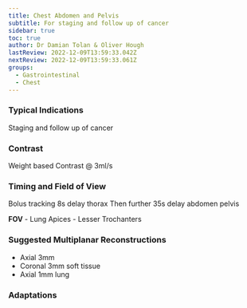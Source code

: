 ```yaml
---
title: Chest Abdomen and Pelvis
subtitle: For staging and follow up of cancer
sidebar: true
toc: true
author: Dr Damian Tolan & Oliver Hough
lastReview: 2022-12-09T13:59:33.042Z
nextReview: 2022-12-09T13:59:33.061Z
groups:
  - Gastrointestinal
  - Chest
---
```

### T﻿ypical Indications

Staging and follow up of cancer

### C﻿ontrast

Weight based Contrast @ 3ml/s 

### T﻿iming and Field of View

Bolus tracking 8s delay thorax
Then further 35s delay abdomen pelvis

**FOV** - Lung Apices - Lesser Trochanters

### S﻿uggested Multiplanar Reconstructions

* Axial 3mm 
* Coronal 3mm soft tissue 
* Axial 1mm lung

### Adaptations